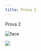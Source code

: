 ```yaml
---
title: Prova 2
---
```

Prova 2

![face](/images/uploads/500px-happy_smiley_face.png "face")

![](/images/uploads/tshirt-copy-1-.png)
